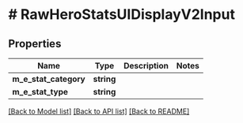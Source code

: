 # # RawHeroStatsUIDisplayV2Input

## Properties

Name | Type | Description | Notes
------------ | ------------- | ------------- | -------------
**m_e_stat_category** | **string** |  |
**m_e_stat_type** | **string** |  |

[[Back to Model list]](../../README.md#models) [[Back to API list]](../../README.md#endpoints) [[Back to README]](../../README.md)
